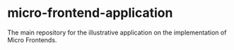# micro-frontend-application
The main repository for the illustrative application on the implementation of Micro Frontends.
